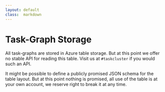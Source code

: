 ```yaml
---
layout: default
class:  markdown
---
```


Task-Graph Storage
==================

All task-graphs are stored in Azure table storage. But at this point we offer
no stable API for reading this table. Visit us at `#taskcluster` if you would
such an API.

It might be possible to define a publicly promised JSON schema for the table
layout. But at this point nothing is promised, all use of the table is at your
own account, we reserve right to break it at any time.
